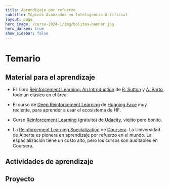 ```yaml
---
title: Aprendizaje por refuerzo 
subtitle: Tópicos Avanzados en Inteligencia Artificial 
layout: page
hero_image: /curso-2024-1/img/bolitas-banner.jpg
hero_darken: true
show_sidebar: false
---
```


# Temario



## Material para el aprendizaje

- EL libro [Reinforcement Learning: An Introduction](http://www.incompleteideas.net/book/the-book.html) de [R. Sutton](http://www.incompleteideas.net/index.html) y [A. Barto](https://people.cs.umass.edu/~barto/), todo un clásico en el área.
  
- El curso de [Deep Reinforcement Learning](https://huggingface.co/learn/deep-rl-course/unit0/introduction) de [Hugging Face](https://huggingface.co) muy reciente, para aprender a usar el ecosistema de HF.

- Curso [Reinforcement Learning](https://www.udacity.com/catalog/all/free/artificial%20intelligence/any-skill/any-difficulty/any-duration/any-type/most-popular/page-1) (gratuito) de [Udacity](https://www.udacity.com), viejito pero bonito.

- La [Reinforcement Learning Specialization](https://www.coursera.org/specializations/reinforcement-learning) de [Coursera](https://www.coursera.org). La Universidad de Alberta es pionera en aprendizaje por refuerzo en el mundo. La espacialización tiene un costo alto, pero los cursos son auditables en Coursera.

## Actividades de aprendizaje



## Proyecto


